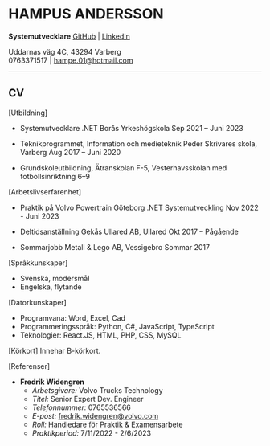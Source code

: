 # HAMPUS ANDERSSON

**Systemutvecklare**
[GitHub](https://github.com/HampusAndersson01) | [LinkedIn](https://www.linkedin.com/in/hampus-a-0957b9140)

Uddarnas väg 4C, 43294 Varberg  
0763371517 | hampe.01@hotmail.com

---

## CV

[Utbildning]

- Systemutvecklare .NET
  Borås Yrkeshögskola
  Sep 2021 – Juni 2023

- Teknikprogrammet, Information och medieteknik
  Peder Skrivares skola, Varberg
  Aug 2017 – Juni 2020

- Grundskoleutbildning, Ätranskolan F-5, Vesterhavsskolan med fotbollsinriktning 6–9

[Arbetslivserfarenhet]

- Praktik på Volvo Powertrain Göteborg
  .NET Systemutveckling
  Nov 2022 - Juni 2023

- Deltidsanställning
  Gekås Ullared AB, Ullared
  Okt 2017 – Pågående

- Sommarjobb
  Metall & Lego AB, Vessigebro
  Sommar 2017

[Språkkunskaper]

- Svenska, modersmål
- Engelska, flytande

[Datorkunskaper]

- Programvana: Word, Excel, Cad
- Programmeringsspråk: Python, C#, JavaScript, TypeScript
- Teknologier: React.JS, HTML, PHP, CSS, MySQL

[Körkort]
Innehar B-körkort.

[Referenser]

- **Fredrik Widengren**
  - _Arbetsgivare:_ Volvo Trucks Technology
  - _Titel:_ Senior Expert Dev. Engineer
  - _Telefonnummer:_ 0765536566
  - _E-post:_ fredrik.widengren@volvo.com
  - _Roll:_ Handledare för Praktik & Examensarbete
  - _Praktikperiod:_ 7/11/2022 - 2/6/2023
